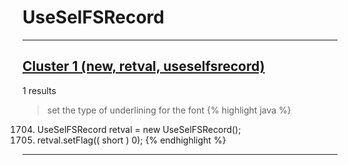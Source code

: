 # UseSelFSRecord

***

## [Cluster 1 (new, retval, useselfsrecord)](./1)
1 results
> set the type of underlining for the font 
{% highlight java %}
1704. UseSelFSRecord retval = new UseSelFSRecord();
1706. retval.setFlag(( short ) 0);
{% endhighlight %}

***

